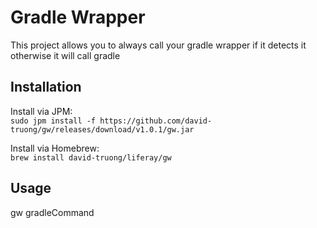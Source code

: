 # Gradle Wrapper

This project allows you to always call your gradle wrapper if it detects it otherwise it will call gradle

## Installation

Install via JPM:  
```sudo jpm install -f https://github.com/david-truong/gw/releases/download/v1.0.1/gw.jar```  

Install via Homebrew:  
```brew install david-truong/liferay/gw```

## Usage

gw gradleCommand
